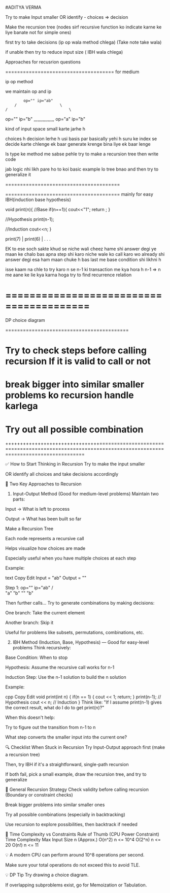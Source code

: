 #ADITYA VERMA

Try to make Input smaller
OR
identify - choices => decision

Make the recursion tree (nodes sirf recursive function ko indicate karne ke liye banate not for simple ones)

first try to take decisions (ip op wala method chlega) (Take note take wala)

if unable then try to reduce input size ( IBH wala chlega)

Approaches for recusrion questions

=====================================
for medium

ip op method

we maintain op and ip

            op="" ip="ab"
        /                   \
    /                           \

op="" ip="b" ,,,,,,,,,,,,,,,, op="a" ip="b"

kind of input space small karte jarhe h

choices h decision lerhe h usi basis par
basically yehi h suru ke index se decide karte chlenge ek baar generate krenge bina liye ek baar lenge

Is type ke method me sabse pehle try to make a recursion tree then write code

jab logic nhi likh pare ho to koi basic example lo tree bnao and then try to generalize it

=======================================

=======================================
mainly for easy
IBH(induction base hypothesis)

void print(n){
//Base
if(n==1){
cout<<"1";
return ;
}

//Hypothesis
print(n-1);

//Induction
cout<<n;
}

print(7)
|
print(6)
|
.
.
.

EK to ese soch sakte
khud se niche wali cheez hame shi answer degi ye maan ke chalo
bas apna step shi karo niche wale ko call karo wo already shi answer degi esa ham maan chuke h
bas last me base condition shi likhni h

isse kaam na chle to try karo
n se n-1 ki transaction me kya hora h n-1 => n me aane ke lie kya karna hoga
try to find recurrence relation

# ========================================

DP
choice diagram

==========================================

# Try to check steps before calling recursion If it is valid to call or not

# break bigger into similar smaller problems ko recursion handle karlega

# Try out all possible combination

++++++++++++++++++++++++++++++++=======================================================================================================

✅ How to Start Thinking in Recursion
Try to make the input smaller

OR identify all choices and take decisions accordingly

🔁 Two Key Approaches to Recursion

1. Input-Output Method (Good for medium-level problems)
   Maintain two parts:

Input → What is left to process

Output → What has been built so far

Make a Recursion Tree

Each node represents a recursive call

Helps visualize how choices are made

Especially useful when you have multiple choices at each step

Example:

text
Copy
Edit
Input = "ab"
Output = ""

Step 1:
op="" ip="ab"
/ \
 "a" "b" "" "b"

Then further calls...
Try to generate combinations by making decisions:

One branch: Take the current element

Another branch: Skip it

Useful for problems like subsets, permutations, combinations, etc.

2. IBH Method (Induction, Base, Hypothesis) — Good for easy-level problems
   Think recursively:

Base Condition: When to stop

Hypothesis: Assume the recursive call works for n-1

Induction Step: Use the n-1 solution to build the n solution

Example:

cpp
Copy
Edit
void print(int n) {
if(n == 1) {
cout << 1;
return;
}
print(n-1); // Hypothesis
cout << n; // Induction
}
Think like:
"If I assume print(n-1) gives the correct result, what do I do to get print(n)?"

When this doesn't help:

Try to figure out the transition from n-1 to n

What step converts the smaller input into the current one?

🔍 Checklist When Stuck in Recursion
Try Input-Output approach first (make a recursion tree)

Then, try IBH if it's a straightforward, single-path recursion

If both fail, pick a small example, draw the recursion tree, and try to generalize

🧠 General Recursion Strategy
Check validity before calling recursion (Boundary or constraint checks)

Break bigger problems into similar smaller ones

Try all possible combinations (especially in backtracking)

Use recursion to explore possibilities, then backtrack if needed

🧮 Time Complexity vs Constraints
Rule of Thumb (CPU Power Constraint)
Time Complexity Max Input Size n (Approx.)
O(n^2) n <= 10^4
O(2^n) n <= 20
O(n!) n <= 11

💡 A modern CPU can perform around 10^8 operations per second.

Make sure your total operations do not exceed this to avoid TLE.

💡 DP Tip
Try drawing a choice diagram.

If overlapping subproblems exist, go for Memoization or Tabulation.
